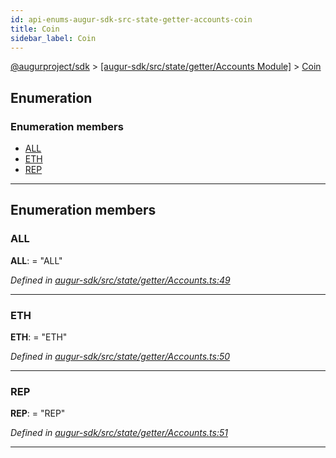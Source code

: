 ```yaml
---
id: api-enums-augur-sdk-src-state-getter-accounts-coin
title: Coin
sidebar_label: Coin
---
```


[@augurproject/sdk](api-readme.md) > [[augur-sdk/src/state/getter/Accounts Module]](api-modules-augur-sdk-src-state-getter-accounts-module.md) > [Coin](api-enums-augur-sdk-src-state-getter-accounts-coin.md)

## Enumeration

### Enumeration members

* [ALL](api-enums-augur-sdk-src-state-getter-accounts-coin.md#all)
* [ETH](api-enums-augur-sdk-src-state-getter-accounts-coin.md#eth)
* [REP](api-enums-augur-sdk-src-state-getter-accounts-coin.md#rep)

---

## Enumeration members

<a id="all"></a>

###  ALL

**ALL**:  = "ALL"

*Defined in [augur-sdk/src/state/getter/Accounts.ts:49](https://github.com/AugurProject/augur/blob/304ca83772/packages/augur-sdk/src/state/getter/Accounts.ts#L49)*

___
<a id="eth"></a>

###  ETH

**ETH**:  = "ETH"

*Defined in [augur-sdk/src/state/getter/Accounts.ts:50](https://github.com/AugurProject/augur/blob/304ca83772/packages/augur-sdk/src/state/getter/Accounts.ts#L50)*

___
<a id="rep"></a>

###  REP

**REP**:  = "REP"

*Defined in [augur-sdk/src/state/getter/Accounts.ts:51](https://github.com/AugurProject/augur/blob/304ca83772/packages/augur-sdk/src/state/getter/Accounts.ts#L51)*

___


